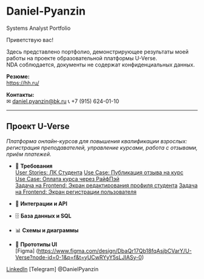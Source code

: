 # Daniel-Pyanzin
Systems Analyst Portfolio

Приветствую вас!

Здесь представлено портфолио, демонстрирующее результаты моей работы на проекте образовательной платформы U-Verse.  
NDA соблюдается, документы не содержат конфиденциальных данных.

**Резюме:**  
https://hh.ru/

**Контакты:**  
✉ daniel.pyanzin@bk.ru 
📞 +7 (915) 624-01-10

---

## Проект U-Verse  
*Платформа онлайн-курсов для повышения квалификации взрослых: регистрация преподавателей, управление курсами, работа с отзывами, приём платежей.*  

- 📄 **Требования**  
  [User Stories: ЛК Студента](https://github.com/DP-HUB1/Daniel-Pyanzin/blob/main/%5BDP%5D%20US%20%D0%9B%D0%B8%D1%87%D0%BD%D1%8B%D0%B9%20%D0%BA%D0%B0%D0%B1%D0%B8%D0%BD%D0%B5%D1%82%20%D1%81%D1%82%D1%83%D0%B4%D0%B5%D0%BD%D1%82%D0%B0.pdf)
  [Use Case: Публикация отзыва на курс](https://github.com/getanalyst/U-Verse/blob/main/docs/UseCases/BasicUseCases.md)  
  [Use Case: Оплата курса через РайфПэй]()  
  [Задача на Frontend: Экран редактирования профиля студента](https://github.com/DP-HUB1/Daniel-Pyanzin/blob/main/%5BDP%5D%20US%20%D0%9B%D0%B8%D1%87%D0%BD%D1%8B%D0%B9%20%D0%BA%D0%B0%D0%B1%D0%B8%D0%BD%D0%B5%D1%82%20%D1%81%D1%82%D1%83%D0%B4%D0%B5%D0%BD%D1%82%D0%B0.pdf)
  [Задача на Frontend: Экран регистрации пользователя]()
    
- 🔗 **Интеграции и API**  

 
  
- 🗄 **База данных и SQL**  

 
  
- 📊 **Схемы и диаграммы**  

 
    
- 🎨 **Прототипы UI**  
[Figma] (https://www.figma.com/design/DbaQr17Qb18fqAsjbCVarY/U-Verse?node-id=0-1&p=f&t=yUCwRYyY5sLJIASy-0)




[LinkedIn](https://linkedin.com/in/username) 
[Telegram] @DanielPyanzin
